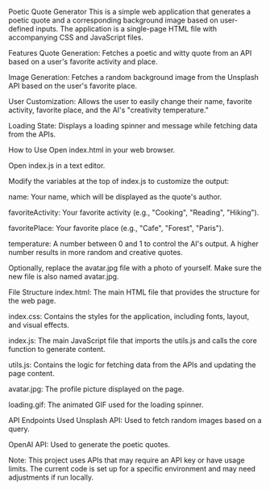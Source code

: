 Poetic Quote Generator
This is a simple web application that generates a poetic quote and a corresponding background image based on user-defined inputs. The application is a single-page HTML file with accompanying CSS and JavaScript files.

Features
Quote Generation: Fetches a poetic and witty quote from an API based on a user's favorite activity and place.

Image Generation: Fetches a random background image from the Unsplash API based on the user's favorite place.

User Customization: Allows the user to easily change their name, favorite activity, favorite place, and the AI's "creativity temperature."

Loading State: Displays a loading spinner and message while fetching data from the APIs.

How to Use
Open index.html in your web browser.

Open index.js in a text editor.

Modify the variables at the top of index.js to customize the output:

name: Your name, which will be displayed as the quote's author.

favoriteActivity: Your favorite activity (e.g., "Cooking", "Reading", "Hiking").

favoritePlace: Your favorite place (e.g., "Cafe", "Forest", "Paris").

temperature: A number between 0 and 1 to control the AI's output. A higher number results in more random and creative quotes.

Optionally, replace the avatar.jpg file with a photo of yourself. Make sure the new file is also named avatar.jpg.

File Structure
index.html: The main HTML file that provides the structure for the web page.

index.css: Contains the styles for the application, including fonts, layout, and visual effects.

index.js: The main JavaScript file that imports the utils.js and calls the core function to generate content.

utils.js: Contains the logic for fetching data from the APIs and updating the page content.

avatar.jpg: The profile picture displayed on the page.

loading.gif: The animated GIF used for the loading spinner.

API Endpoints Used
Unsplash API: Used to fetch random images based on a query.

OpenAI API: Used to generate the poetic quotes.

Note: This project uses APIs that may require an API key or have usage limits. The current code is set up for a specific environment and may need adjustments if run locally.
